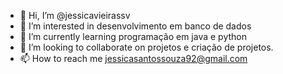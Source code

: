 - 👋 Hi, I’m @jessicavieirassv
- 👀 I’m interested in desenvolvimento em banco de dados
- 🌱 I’m currently learning programação em java e python
- 💞️ I’m looking to collaborate on projetos e criação de projetos.
- 📫 How to reach me jessicasantossouza92@gmail.com

<!---
jessicavieirassv/jessicavieirassv is a ✨ special ✨ repository because its `README.md` (this file) appears on your GitHub profile.
You can click the Preview link to take a look at your changes.
--->
